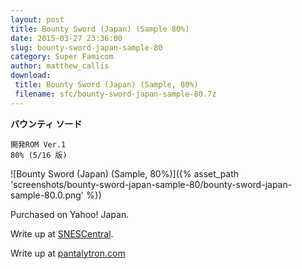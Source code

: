 ```yaml
---
layout: post
title: Bounty Sword (Japan) (Sample 80%)
date: 2015-03-27 23:36:00
slug: bounty-sword-japan-sample-80
category: Super Famicom
author: matthew_callis
download:
 title: Bounty Sword (Japan) (Sample, 80%)
 filename: sfc/bounty-sword-japan-sample-80.7z
---
```


__バウンティ ソード__

```
開発ROM Ver.1
80% (5/16 版)
```

![Bounty Sword (Japan) (Sample, 80%)]({% asset_path 'screenshots/bounty-sword-japan-sample-80/bounty-sword-japan-sample-80.0.png' %})

Purchased on Yahoo! Japan.

Write up at [SNESCentral](http://www.snescentral.com/review.php?id=0842&num=1&fancy=yes&article=proto).

Write up at [pantalytron.com](http://pantalytron.com/blog7.php/bounty-sword-80-beta)
